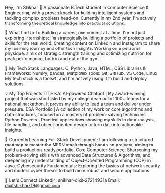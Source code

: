 Hey, I'm Shikhar 👋
A passionate B.Tech student in Computer Science & Engineering, with a proven knack for building intelligent systems and tackling complex problems head-on. Currently in my 2nd year, I'm actively transforming theoretical knowledge into practical solutions.

🔭 What I'm Up To
Building a career, one commit at a time: I'm not just exploring internships; I'm strategically building a portfolio of projects and skills for the real world.
Creating content on LinkedIn and Instagram to share my learning journey and offer tech insights.
Working on a personal physique: a mix of strategic strength training and optimizing nutrition for peak performance, both in and out of the gym.

🧠 My Tech Stack
Languages: C, Python, Java, HTML, CSS
Libraries & Frameworks: NumPy, pandas, Matplotlib
Tools: Git, GitHub, VS Code, Linux
My tech stack is a toolset, and I'm actively using it to build and deploy solutions.

💡 My Top Projects
TITHIKA: AI-powered Chatbot | My award-winning project that was shortlisted by my college dean out of 100+ teams for a national hackathon. It proves my ability to lead a team and deliver under pressure.
DSA Portfolio | A collection of my work on core algorithms and data structures, focused on a mastery of problem-solving techniques.
Python Projects | Practical applications showing my skills in data analysis, file handling, and object-oriented design to turn data into actionable insights.

🌱 Currently Learning
Full-Stack Development: I am following a structured roadmap to master the MERN stack through hands-on projects, aiming to build a production-ready portfolio.
Core Computer Science: Sharpening my problem-solving skills with advanced Data Structures & Algorithms, and deepening my understanding of Object-Oriented Programming (OOP) in Java.
Cybersecurity Fundamentals: Exploring the basics of network security and modern cyber threats to build more robust and secure applications.

🤝 Let's Connect
LinkedIn: shikhar-dixit-27214931a
Email: dixitshikhar719@gmail.com
